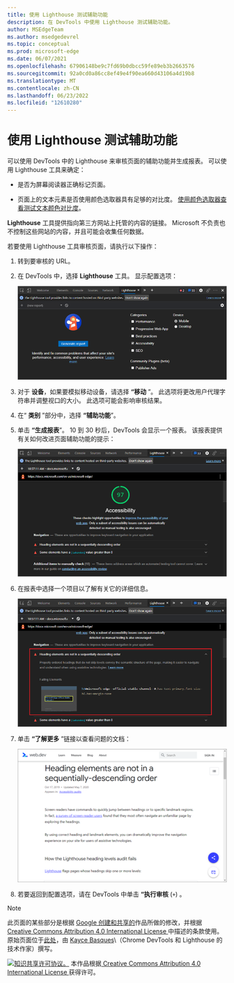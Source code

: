 ```yaml
---
title: 使用 Lighthouse 测试辅助功能
description: 在 DevTools 中使用 Lighthouse 测试辅助功能。
author: MSEdgeTeam
ms.author: msedgedevrel
ms.topic: conceptual
ms.prod: microsoft-edge
ms.date: 06/07/2021
ms.openlocfilehash: 67906148be9c7fd69b0dbcc59fe89eb3b2663576
ms.sourcegitcommit: 92a0cd0a86cc8ef49e4f90ea660d43106a4d19b8
ms.translationtype: MT
ms.contentlocale: zh-CN
ms.lasthandoff: 06/23/2022
ms.locfileid: "12610280"
---
```

<!-- this article was created on 05/11/2021 by moving a section out from the "Accessibility reference" article (reference.md) -->
<!-- Copyright Kayce Basques

   Licensed under the Apache License, Version 2.0 (the "License");
   you may not use this file except in compliance with the License.
   You may obtain a copy of the License at

       https://www.apache.org/licenses/LICENSE-2.0

   Unless required by applicable law or agreed to in writing, software
   distributed under the License is distributed on an "AS IS" BASIS,
   WITHOUT WARRANTIES OR CONDITIONS OF ANY KIND, either express or implied.
   See the License for the specific language governing permissions and
   limitations under the License.  -->
# <a name="test-accessibility-using-lighthouse"></a>使用 Lighthouse 测试辅助功能

可以使用 DevTools 中的 Lighthouse 来审核页面的辅助功能并生成报表。 可以使用 Lighthouse 工具来确定：

*  是否为屏幕阅读器正确标记页面。

*  页面上的文本元素是否使用颜色选取器具有足够的对比度。 [使用颜色选取器查看测试文本颜色对比度](color-picker.md)。

**Lighthouse** 工具提供指向第三方网站上托管的内容的链接。  Microsoft 不负责也不控制这些网站的内容，并且可能会收集任何数据。

若要使用 Lighthouse 工具审核页面，请执行以下操作：

1. 转到要审核的 URL。

1. 在 DevTools 中，选择 **Lighthouse** 工具。  显示配置选项：

   ![Lighthouse 配置选项。](../media/accessibility-lighthouse.msft.png)

1. 对于 **设备**，如果要模拟移动设备，请选择 **“移动** ”。  此选项将更改用户代理字符串并调整视口的大小。  此选项可能会影响审核结果。

1. 在“ **类别** ”部分中，选择 **“辅助功能**”。

1. 单击 **“生成报表**”。 10 到 30 秒后，DevTools 会显示一个报表。  该报表提供有关如何改进页面辅助功能的提示：

   ![辅助功能类别的 Lighthouse 报表。](../media/accessibility-lighthouse-result.msft.png)

1. 在报表中选择一个项目以了解有关它的详细信息。

   ![Lighthouse 报告中的扩展问题。](../media/accessibility-lighthouse-result-issue-expanded.msft.png)

1. 单击 **“了解更多** ”链接以查看问题的文档：

   ![查看问题的文档。](../media/accessibility-web-dev-accessibility-audits-learn-more.msft.png)

1. 若要返回到配置选项，请在 DevTools 中单击 **“执行审核** (`+`) 。


<!-- ====================================================================== -->
> [!NOTE]
> 此页面的某些部分是根据 [Google 创建和共享的](https://developers.google.com/terms/site-policies)作品所做的修改，并根据[ Creative Commons Attribution 4.0 International License ](https://creativecommons.org/licenses/by/4.0)中描述的条款使用。
> 原始页面位于[此处](https://developer.chrome.com/docs/devtools/accessibility/reference/)，由 [Kayce Basques](https://developers.google.com/web/resources/contributors/kaycebasques)\（Chrome DevTools 和 Lighthouse 的技术作家）撰写。

[![知识共享许可协议。](https://i.creativecommons.org/l/by/4.0/88x31.png)](https://creativecommons.org/licenses/by/4.0)
本作品根据[ Creative Commons Attribution 4.0 International License ](https://creativecommons.org/licenses/by/4.0)获得许可。
